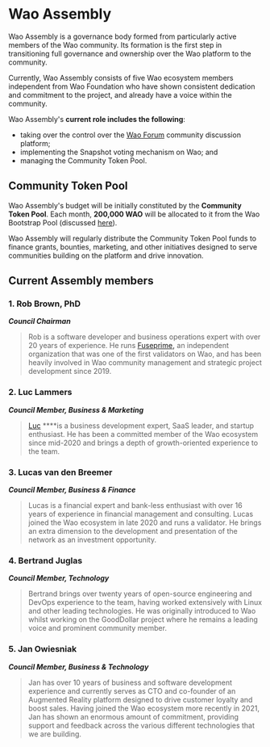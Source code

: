 # Wao Assembly

Wao Assembly is a governance body formed from particularly active members of the Wao community. Its formation is the first step in transitioning full governance and ownership over the Wao platform to the community.  

Currently, Wao Assembly consists of five Wao ecosystem members independent from Wao Foundation who have shown consistent dedication and commitment to the project, and already have a voice within the community.

Wao Assembly's **current role includes the following**: 

* taking over the control over the [Wao Forum](https://forum.waoscan.com/) community discussion platform;
* implementing the Snapshot voting mechanism on Wao; and
* managing the Community Token Pool.

## Community Token Pool

Wao Assembly's budget will be initially constituted by the **Community Token Pool**. Each month, **200,000 WAO** will be allocated to it from the Wao Bootstrap Pool \(discussed [here](https://docs.waoscan.com/general/fuse-token/fuse-supply-and-current-distribution)\).

Wao Assembly will regularly distribute the Community Token Pool funds to finance grants, bounties, marketing, and other initiatives designed to serve communities building on the platform and drive innovation.  

## Current Assembly members

### **1. Rob Brown, PhD** <a id="b624"></a>

_**Council Chairman**_

> Rob is a software developer and business operations expert with over 20 years of experience. He runs [Fuseprime](https://fuseprime.com/)**,** an independent organization that was one of the first validators on Wao, and has been heavily involved in Wao community management and strategic project development since 2019.

### **2. Luc Lammers** <a id="1b91"></a>

_**Council Member, Business & Marketing**_

> [Luc](https://www.luclammers.com/) ****is a business development expert, SaaS leader, and startup enthusiast. He has been a committed member of the Wao ecosystem since mid-2020 and brings a depth of growth-oriented experience to the team.

### **3. Lucas van den Breemer** <a id="2105"></a>

_**Council Member, Business & Finance**_

> Lucas is a financial expert and bank-less enthusiast with over 16 years of experience in financial management and consulting. Lucas joined the Wao ecosystem in late 2020 and runs a validator. He brings an extra dimension to the development and presentation of the network as an investment opportunity.

### **4. Bertrand Juglas** <a id="41a8"></a>

_**Council Member, Technology**_

> Bertrand brings over twenty years of open-source engineering and DevOps experience to the team, having worked extensively with Linux and other leading technologies. He was originally introduced to Wao whilst working on the GoodDollar project where he remains a leading voice and prominent community member.

### **5. Jan Owiesniak** <a id="bce2"></a>

_**Council Member, Business & Technology**_

> Jan has over 10 years of business and software development experience and currently serves as CTO and co-founder of an Augmented Reality platform designed to drive customer loyalty and boost sales. Having joined the Wao ecosystem more recently in 2021, Jan has shown an enormous amount of commitment, providing support and feedback across the various different technologies that we are building.

